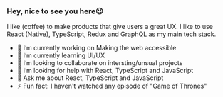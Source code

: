 ### Hey, nice to see you here😉

I like (coffee) to make products that give users a great UX. I like to use React (Native), TypeScript, Redux and GraphQL as my main tech stack. 


- 🔭 I’m currently working on Making the web accessible
- 🌱 I’m currently learning UI/UX
- 👯 I’m looking to collaborate on intersting/unsual projects
- 🤔 I’m looking for help with React, TypeScript and JavaScript
- 💬 Ask me about React, TypeScript and JavaScript
- ⚡ Fun fact: I haven't watched any episode of "Game of Thrones"


